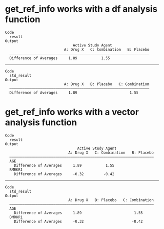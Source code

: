 # get_ref_info works with a df analysis function

    Code
      result
    Output
                                   Active Study Agent                 
                               A: Drug X   C: Combination   B: Placebo
      ————————————————————————————————————————————————————————————————
      Difference of Averages     1.89           1.55                  

---

    Code
      std_result
    Output
                               A: Drug X   B: Placebo   C: Combination
      ————————————————————————————————————————————————————————————————
      Difference of Averages     1.89                        1.55     

# get_ref_info works with a vector analysis function

    Code
      result
    Output
                                     Active Study Agent                 
                                 A: Drug X   C: Combination   B: Placebo
      ——————————————————————————————————————————————————————————————————
      AGE                                                               
        Difference of Averages     1.89           1.55                  
      BMRKR1                                                            
        Difference of Averages     -0.32         -0.42                  

---

    Code
      std_result
    Output
                                 A: Drug X   B: Placebo   C: Combination
      ——————————————————————————————————————————————————————————————————
      AGE                                                               
        Difference of Averages     1.89                        1.55     
      BMRKR1                                                            
        Difference of Averages     -0.32                      -0.42     

